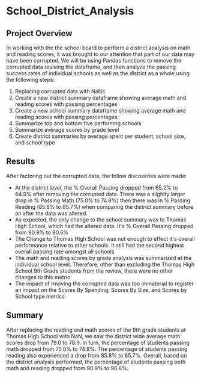 # School_District_Analysis

## Project Overview
In working with the the school board to perform a district analysis on math and reading scores, it was brought to our attention that part of our data may have been corrupted.  We will be using Pandas functions to remove the corrupted data revising the dataframe, and then analyze the passing success rates of individual schools as well as the district as a whole using the following steps:

1. Replacing corrupted data with NaNs
2. Create a new district summary dataframe showing average math and reading scores with passing percentages
3. Create a new school summary dataframe showing average math and reading scores with passing percentages
4. Summarize top and bottom five performng schools
5. Summarize average scores by grade level
6. Create district summaries by average spent per student, school size, and school type

## Results
After factoring out the corrupted data, the follow discoveries were made:

- At the district level, the % Overall Passing dropped from 65.2% to 64.9% after removing the corrupted data.  There was a slighlty larger drop in % Passing Math (75.0% to 74.8%) then there was in % Passing Reading (85.8% to 85.7%) when comparing the district summary before an after the data was altered.
- As expected, the only change to the school summary was to Thomas High School, which had the altered data.  It's % Overall Passing dropped from 90.9% to 90.6%
- The Change to Thomas High School was not enough to effect it's overall performance relative to other schools.  It still had the second highest overall passing rate amongst all schools
- The math and reading scores by grade analysis was summarized at the individual school level.  Therefore, other than excluding the Thomas High School 9th Grade students from the review, there were no other changes to this metric
- The impact of rmoving the corrupted data was too immaterial to register an impact on the Scores By Spending, Scores By Size, and Scores by School type metrics

## Summary
After replacing the reading and math scores of the 9th grade students at Thomas High School with NaN, we saw the district wide average math scores drop from 79.0 to 78.9.  In turn, the percentage of students passing math dropped from 75.0% to 74.8%.  The percentage of students passing reading also experienced a drop from 85.8% to 85.7%.  Overall, based on the district analysis performed, the percentage of students passing both math and reading dropped from 90.9% to 90.6%.
